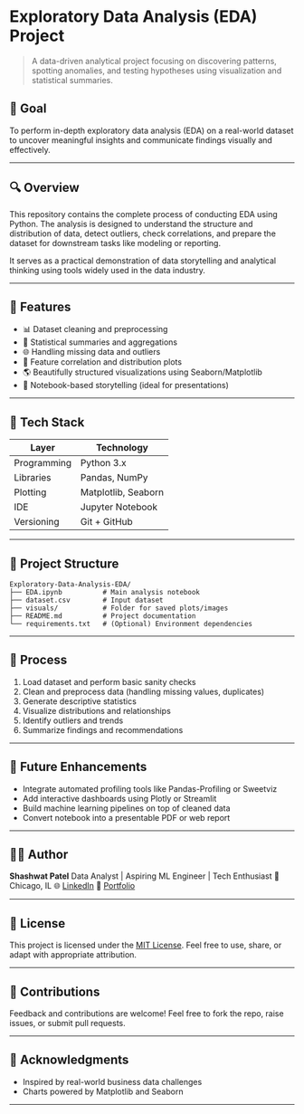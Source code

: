 # Exploratory Data Analysis (EDA) Project

> A data-driven analytical project focusing on discovering patterns, spotting anomalies, and testing hypotheses using visualization and statistical summaries.

## 🌟 Goal

To perform in-depth exploratory data analysis (EDA) on a real-world dataset to uncover meaningful insights and communicate findings visually and effectively.

---

## 🔍 Overview

This repository contains the complete process of conducting EDA using Python. The analysis is designed to understand the structure and distribution of data, detect outliers, check correlations, and prepare the dataset for downstream tasks like modeling or reporting.

It serves as a practical demonstration of data storytelling and analytical thinking using tools widely used in the data industry.

---

## 🚀 Features

* 📊 Dataset cleaning and preprocessing
* 🔢 Statistical summaries and aggregations
* 🌐 Handling missing data and outliers
* 🔄 Feature correlation and distribution plots
* 🌎 Beautifully structured visualizations using Seaborn/Matplotlib
* 🎨 Notebook-based storytelling (ideal for presentations)

---

## 👷 Tech Stack

| Layer       | Technology          |
| ----------- | ------------------- |
| Programming | Python 3.x          |
| Libraries   | Pandas, NumPy       |
| Plotting    | Matplotlib, Seaborn |
| IDE         | Jupyter Notebook    |
| Versioning  | Git + GitHub        |

---

## 📁 Project Structure

```text
Exploratory-Data-Analysis-EDA/
├── EDA.ipynb          # Main analysis notebook
├── dataset.csv        # Input dataset
├── visuals/           # Folder for saved plots/images
├── README.md          # Project documentation
└── requirements.txt   # (Optional) Environment dependencies
```

---

## 🚧 Process

1. Load dataset and perform basic sanity checks
2. Clean and preprocess data (handling missing values, duplicates)
3. Generate descriptive statistics
4. Visualize distributions and relationships
5. Identify outliers and trends
6. Summarize findings and recommendations

---

## 📅 Future Enhancements

* Integrate automated profiling tools like Pandas-Profiling or Sweetviz
* Add interactive dashboards using Plotly or Streamlit
* Build machine learning pipelines on top of cleaned data
* Convert notebook into a presentable PDF or web report

---

## 👨‍💼 Author

**Shashwat Patel**
Data Analyst | Aspiring ML Engineer | Tech Enthusiast
📍 Chicago, IL
🌐 [LinkedIn](https://www.linkedin.com/in/shashwatpatel107/)
💼 [Portfolio](https://shashwatpatel.netlify.app)

---

## 📜 License

This project is licensed under the [MIT License](LICENSE). Feel free to use, share, or adapt with appropriate attribution.

---

## 🤝 Contributions

Feedback and contributions are welcome! Feel free to fork the repo, raise issues, or submit pull requests.

---

## 📌 Acknowledgments

* Inspired by real-world business data challenges
* Charts powered by Matplotlib and Seaborn

---
